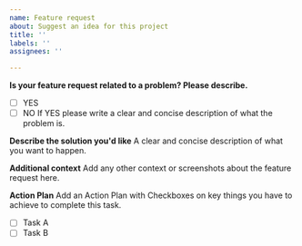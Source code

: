 ```yaml
---
name: Feature request
about: Suggest an idea for this project
title: ''
labels: ''
assignees: ''

---
```


**Is your feature request related to a problem? Please describe.**
- [ ] YES
- [ ] NO
If YES  please write a clear and concise description of what the problem is. 

**Describe the solution you'd like**
A clear and concise description of what you want to happen.

**Additional context**
Add any other context or screenshots about the feature request here.

**Action Plan**
Add an Action Plan with Checkboxes on key things you have to achieve to complete this task.
- [ ] Task A
- [ ] Task B
